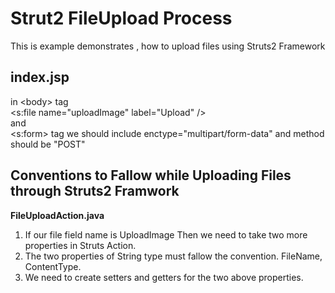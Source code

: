 Strut2 FileUpload Process
=========================

This is example demonstrates , how to upload files using Struts2 Framework <br>

index.jsp
---------
in &lt;body&gt; tag <br>
&lt;s:file name="uploadImage" label="Upload" /&gt;<br>
and <br>
&lt;s:form&gt; tag we should include enctype="multipart/form-data" and method should be "POST" <br>

Conventions to Fallow while Uploading Files through Struts2 Framwork
--------------------------------------------------------------------

<b>FileUploadAction.java</b>

1. If our file field name is UploadImage Then we need to take two more properties in Struts Action.<br>
2. The two properties of String type must fallow the convention. <uploadImage>FileName, <uploadImage>ContentType.<br>
3. We need to create setters and getters for the two above properties.
